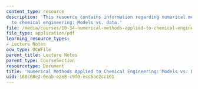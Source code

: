 ```yaml
---
content_type: resource
description: 'This resource contains information regarding numerical methods applied
  to chemical engineering: Models vs. data.'
file: /media/courses/10-34-numerical-methods-applied-to-chemical-engineering-fall-2015/168c68e26eabe2e8c9f0ecc5ae2cc161_MIT10_34F15_Lec28.pdf
file_type: application/pdf
learning_resource_types:
- Lecture Notes
ocw_type: OCWFile
parent_title: Lecture Notes
parent_type: CourseSection
resourcetype: Document
title: 'Numerical Methods Applied to Chemical Engineering: Models vs. Data 1'
uid: 168c68e2-6eab-e2e8-c9f0-ecc5ae2cc161
---
```

